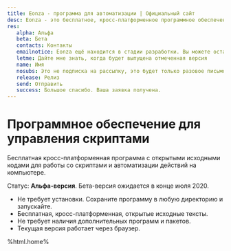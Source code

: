 ```yaml
---
title: Eonza - программа для автоматизации | Официальный сайт
desc: Eonza - это бесплатное, кросс-платформенное программное обеспечение для автоматизации с открытым исходным кодом.
res:
   alpha: Альфа
   beta: Бета
   contacts: Контакты
   emailnotice: Eonza ещё находится в стадии разработки. Вы можете оставить свой email и я (разработчик) отправлю вам персональное письмо когда будет выпущена желаемая для вас версия.
   letme: Дайте мне знать, когда будет выпущена отмеченная версия
   name: Имя
   nosubs: Это не подписка на рассылку, это будет только разовое письмо.
   release: Релиз
   send: Отправить
   success: Большое спасибо. Ваша заявка получена. 
---
```

# Программное обеспечение для управления скриптами

Бесплатная кросс-платформенная программа с открытыми исходными кодами для работы со скриптами и автоматизации действий на компьютере.

Статус: **Альфа-версия**. Бета-версия ожидается в конце июля 2020.

* Не требует установки. Сохраните программу в любую директорию и запускайте.
* Бесплатная, кросс-платформенная, открытые исходные тексты.
* Не требует наличия дополнительных программ и пакетов.
* Текущая версия работает через браузер.

%html.home%